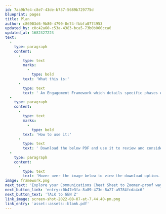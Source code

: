 ```yaml
---
id: 7aa9b7e4-c8e7-43de-b737-5689b729775d
blueprint: pages
title: Plan
author: c86903d6-9b80-4790-8e74-fbbfa0774953
updated_by: c0c42a60-c53a-4383-bca5-73b0b060cca0
updated_at: 1682327223
text:
  -
    type: paragraph
    content:
      -
        type: text
        marks:
          -
            type: bold
        text: 'What this is:'
      -
        type: text
        text: ' An Engagement Framework which details specific phases of a funnel for successfully influencing behaviours within a Boomer Women audience, designed to create a plan for building a journey from awareness to on-going support for a cause.'
  -
    type: paragraph
    content:
      -
        type: text
        marks:
          -
            type: bold
        text: 'How to use it:'
      -
        type: text
        text: ' Download the below PDF and use it to review and consider the Primary Media, Media Tactics and Creative Narrative recommendations for each phase of the funnel in order to adapt them to your cause and its objectives with a Boomer Women audience.'
  -
    type: paragraph
    content:
      -
        type: text
        text: 'Hover over the image below to view the download option. '
image: framework.png
next_text: 'Explore your Communications Cheat Sheet to Zoomer-proof ways to TALK to GEN Z'
next_button_link: 'entry::0b47e3fa-8a89-473e-8a27-a5784fcda4c6'
next_button_text: 'TALK to GEN Z'
link_image: screen-shot-2022-08-07-at-7.44.40-pm.png
link_entry: 'asset::assets::blank.pdf'
---
```

